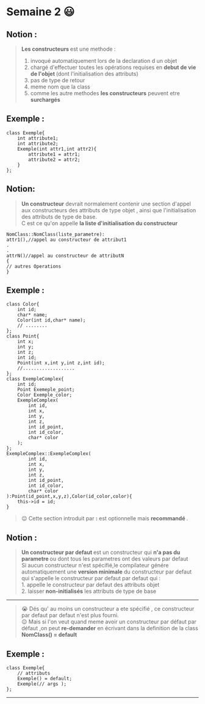 <h1 id="semaine-2">Semaine 2 😃</h1>
<h2 id="notion">Notion :</h2>
<blockquote>
<p><strong> Les constructeurs </strong>  est une methode :</br></p>
<ol>
<li>invoqué automatiquement lors de la declaration d un objet</li>
<li>chargé d'effectuer toutes les opérations requises en <strong>debut de vie
de l'objet </strong> (dont l'initialisation des attributs)</li>
<li>pas de type de retour</li>
<li>meme nom que la class</li>
<li>comme les autre methodes <strong>les constructeurs</strong> peuvent
etre <strong>surchargés</strong></li>
</ol>
</blockquote>
<h2 id="exemple">Exemple :</h2>
<pre><code class="language-cpp">class Exemple{
    int attribute1;
    int attribute2;
    Exemple(int attr1,int attr2){
        attribute1 = attr1;
        attribute2 = attr2;
    }
};
</code></pre>
<h2 id="notion-1">Notion:</h2>
<blockquote>
<p><strong>Un constructeur</strong> devrait normalement contenir une section d'appel
aux constructeurs des attributs de type objet , ainsi que l'initialisation des
attributs de type de base. <br>
C est ce qu'on appelle <strong>la liste d'initialisation du constructeur</strong>
<br></p>
</blockquote>
<pre><code class="language-cpp">NomClass::NomClass(liste_parametre):
attr1(),//appel au constructeur de attribut1
.
.
attrN()//appel au constructeur de attributN
{
// autres Operations
}
</code></pre>
<h2 id="exemple-1">Exemple :</h2>
<pre><code class="language-cpp">class Color{
    int id;
    char* name;
    Color(int id,char* name);
    // ........
};
class Point{
    int x;
    int y;
    int z;
    int id;
    Point(int x,int y,int z,int id);
    //...................
};
class ExempleComplex{
    int id;
    Point Exemeple_point;
    Color Exemple_color;
    ExempleComplex(
        int id,
        int x,
        int y,
        int z,
        int id_point,
        int id_color,
        char* color
    );
};
ExempleComplex::ExempleComplex(
        int id,
        int x,
        int y,
        int z,
        int id_point,
        int id_color,
        char* color
):Point(id_point,x,y,z),Color(id_color,color){
    this-&gt;id = id;
}
</code></pre>
<blockquote>
<p>😉 Cette section introduit par <strong>:</strong>  est optionnelle mais <strong>
recommandé </strong>.</p>
</blockquote>
<h2 id="notion-2">Notion :</h2>
<blockquote>
<p><strong>Un constructeur par defaut </strong> est un constructeur qui <strong>
n'a pas du parametre </strong> ou dont tous les parametres ont des valeurs par
defaut <br>
Si aucun constructeur n'est spécifié,le compilateur génére automatiquement
une <strong>version minimale</strong> du constructeur par defaut
qui s'appelle le constructeur par defaut par defaut qui : <br>
1. appelle le constructeur par defaut des attributs objet<br>
2. laisser <strong>non-initialisés</strong> les attributs de type de base<br></p>
</blockquote>
<hr />
<blockquote>
<p>😭  Dés qu' au moins un constructeur a ete spécifié , ce constructeur par defaut
par defaut n'est plus fourni.<br>
😉 Mais si l'on veut quand meme avoir un constructeur par défaut par défaut
,on peut <strong>re-demander</strong> en écrivant dans la definition de la
class <strong> NomClass() = default </strong><br></p>
</blockquote>
<h2 id="exemple-2">Exemple :</h2>
<pre><code class="language-cpp">class Exemple{
    // attributs 
    Exemple() = default;
    Exemple(// args );
};
</code></pre>
<hr />
